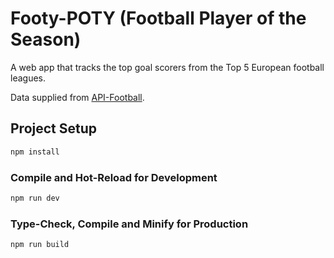 # Footy-POTY (Football Player of the Season)

A web app that tracks the top goal scorers from the Top 5 European football leagues.

Data supplied from [API-Football](https://www.api-football.com/).

## Project Setup

```sh
npm install
```

### Compile and Hot-Reload for Development

```sh
npm run dev
```

### Type-Check, Compile and Minify for Production

```sh
npm run build
```
